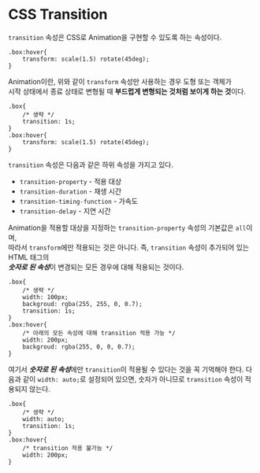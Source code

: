 # CSS Transition

`transition` 속성은 CSS로 Animation을 구현할 수 있도록 하는 속성이다.

```
.box:hover{
    transform: scale(1.5) rotate(45deg);
}
```

Animation이란, 위와 같이 `transform` 속성만 사용하는 경우 도형 또는 객체가  
시작 상태에서 종료 상태로 변형될 때 **부드럽게 변형되는 것처럼 보이게 하는 것**이다.

```
.box{
    /* 생략 */
    transition: 1s;
}
.box:hover{
    transform: scale(1.5) rotate(45deg);
}
```

`transition` 속성은 다음과 같은 하위 속성을 가지고 있다.

- `transition-property` - 적용 대상
- `transition-duration` - 재생 시간
- `transition-timing-function` - 가속도
- `transition-delay` - 지연 시간

Animation을 적용할 대상을 지정하는 `transition-property` 속성의 기본값은 `all`이며,  
따라서 `transform`에만 적용되는 것은 아니다. 즉, `transition` 속성이 추가되어 있는 HTML 태그의  
***숫자로 된 속성***이 변경되는 모든 경우에 대해 적용되는 것이다.

```
.box{
    /* 생략 */
    width: 100px;
    backgroud: rgba(255, 255, 0, 0.7);
    transition: 1s;
}
.box:hover{
    /* 아래의 모든 속성에 대해 transition 적용 가능 */
    width: 200px;  
    backgroud: rgba(255, 0, 0, 0.7);
}
```

여기서 ***숫자로 된 속성***에만 `transition`이 적용될 수 있다는 것을 꼭 기억해야 한다.
다음과 같이 `width: auto;`로 설정되어 있으면, 숫자가 아니므로 `transition` 속성이 적용되지 않는다.

```
.box{
    /* 생략 */
    width: auto;
    transition: 1s;
}
.box:hover{
    /* transition 적용 불가능 */
    width: 200px;  
}
```
